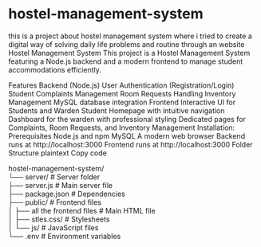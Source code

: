 # hostel-management-system
this is a project about hostel management system where i tried to create a digital way of solving daily life problems and routine through an website
Hostel Management System
This project is a Hostel Management System featuring a Node.js backend and a modern frontend to manage student accommodations efficiently.

Features
Backend (Node.js)
User Authentication (Registration/Login)
Student Complaints Management
Room Requests Handling
Inventory Management
MySQL database integration
Frontend
Interactive UI for Students and Warden
Student Homepage with intuitive navigation
Dashboard for the warden with professional styling
Dedicated pages for Complaints, Room Requests, and Inventory Management
Installation:
	Prerequisites
	Node.js and npm
	MySQL
	A modern web browser
Backend runs at http://localhost:3000
Frontend runs at http://localhost:3000
Folder Structure
plaintext
Copy code

hostel-management-system/  
└── server/                 # Server folder  
    ├── server.js           # Main server file  
    ├── package.json        # Dependencies  
    ├── public/             # Frontend files  
    │   ├── all the frontend files      # Main HTML file  
    │   ├── stles.css/            # Stylesheets  
    │   └── js/             # JavaScript files  
    └── .env                # Environment variables  
